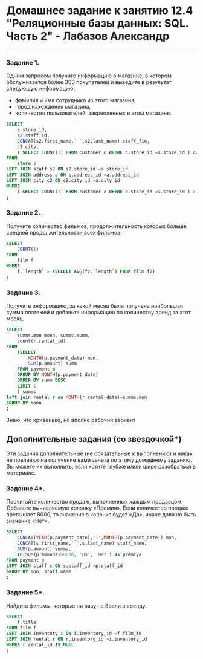 # Домашнее задание к занятию 12.4 "Реляционные базы данных: SQL. Часть 2" - Лабазов Александр

---

### Задание 1.

Одним запросом получите информацию о магазине, в котором обслуживается более 300 покупателей и выведите в результат следующую информацию: 
- фамилия и имя сотрудника из этого магазина,
- город нахождения магазина,
- количество пользователей, закрепленных в этом магазине.

```SQL
SELECT
	s.store_id,
	s2.staff_id,
	CONCAT(s2.first_name,' ',s2.last_name) staff_fio,
	c2.city,
	( SELECT COUNT(1) FROM customer c WHERE c.store_id =s.store_id ) customers_count
FROM 
	store s 
LEFT JOIN staff s2 ON s2.store_id =s.store_id
LEFT JOIN address a ON s.address_id =a.address_id
LEFT JOIN city c2 ON c2.city_id =a.city_id 
WHERE
	( SELECT COUNT(1) FROM customer c WHERE c.store_id =s.store_id ) > 300
;
```

### Задание 2.

Получите количество фильмов, продолжительность которых больше средней продолжительности всех фильмов.

```SQL
SELECT
	COUNT(1)
FROM 
	film f
WHERE
	f.`length` > (SELECT AVG(f2.`length`) FROM film f2)
;
```

### Задание 3.

Получите информацию, за какой месяц была получена наибольшая сумма платежей и добавьте информацию по количеству аренд за этот месяц.
```SQL
SELECT 
	summs.mon monn, summs.summ, 
	count(r.rental_id)
FROM
	(SELECT
		MONTH(p.payment_date) mon,
		SUM(p.amount) summ
	FROM payment p 
	GROUP BY MONTH(p.payment_date)
	ORDER BY summ DESC
	LIMIT 1
	) summs
left join rental r on MONTH(r.rental_date)=summs.mon
GROUP BY monn
;
```
Знаю, что кривенько, но вполне рабочий вариант

## Дополнительные задания (со звездочкой*)
Эти задания дополнительные (не обязательные к выполнению) и никак не повлияют на получение вами зачета по этому домашнему заданию. Вы можете их выполнить, если хотите глубже и/или шире разобраться в материале.

### Задание 4*.

Посчитайте количество продаж, выполненных каждым продавцом. Добавьте вычисляемую колонку «Премия». Если количество продаж превышает 8000, то значение в колонке будет «Да», 
иначе должно быть значение «Нет».
```SQL
SELECT 
	CONCAT(YEAR(p.payment_date),'-',MONTH(p.payment_date)) mon,
	CONCAT(s.first_name,' ',s.last_name) staff_name,
	SUM(p.amount) summa,
	IF(SUM(p.amount)>8000, 'Да', 'Нет') as premiya
FROM payment p 
LEFT JOIN staff s ON s.staff_id =p.staff_id 
GROUP BY mon, staff_name
;
```

### Задание 5*.

Найдите фильмы, которые ни разу не брали в аренду.
```SQL
SELECT 
	f.title 
FROM film f 
LEFT JOIN inventory i ON i.inventory_id =f.film_id
LEFT JOIN rental r ON r.inventory_id =i.inventory_id 
WHERE r.rental_id IS NULL 
;
```